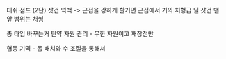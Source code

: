 대쉬
점프 (2단)
샷건 넉백 -> 근접을 강하게 할거면 근접에서 거의 처형급 딜 
샷건 맨 앞 범위는 처형

총 타입 바꾸는거
탄약 자원 관리 - 무한 자원이고 재장전만

협동 기믹 - 몹 배치와 수 조절을 통해서

